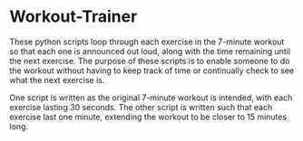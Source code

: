 Workout-Trainer
===============

These python scripts loop through each exercise in the 7-minute workout so that each one is announced out loud, along with the time remaining until the next exercise. The purpose of these scripts is to enable someone to do the workout without having to keep track of time or continually check to see what the next exercise is. 

One script is written as the original 7-minute workout is intended, with each exercise lasting 30 seconds. The other script is written such that each exercise last one minute, extending the workout to be closer to 15 minutes long.
